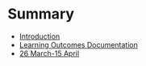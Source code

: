 # Summary

* [Introduction](README.md)
* [Learning Outcomes Documentation](LearningOutcomesDocumentation.md)
* [26 March-15 April](26March_15April2018.md)
